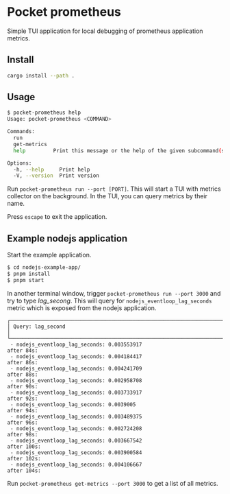 # Pocket prometheus

Simple TUI application for local debugging of prometheus application metrics.

## Install

```bash
cargo install --path .
```

## Usage

```bash
$ pocket-prometheus help
Usage: pocket-prometheus <COMMAND>

Commands:
  run          
  get-metrics  
  help         Print this message or the help of the given subcommand(s)

Options:
  -h, --help     Print help
  -V, --version  Print version
```

Run `pocket-prometheus run --port [PORT]`. This will start a TUI with metrics collector on the background. 
In the TUI, you can query metrics by their name.

Press `escape` to exit the application.

## Example nodejs application

Start the example application.

```bash
$ cd nodejs-example-app/
$ pnpm install
$ pnpm start
```

In another terminal window, trigger `pocket-prometheus run --port 3000` and try to type *lag_secong*.
This will query for `nodejs_eventloop_lag_seconds` metric which is exposed from the nodejs 
application.

```
┌────────────────────────────────────────────────────────────────────────────────────────┐
│ Query: lag_second                                                                      │
└────────────────────────────────────────────────────────────────────────────────────────┘
 - nodejs_eventloop_lag_seconds: 0.003553917
after 84s:
 - nodejs_eventloop_lag_seconds: 0.004184417
after 86s:
 - nodejs_eventloop_lag_seconds: 0.004241709
after 88s:
 - nodejs_eventloop_lag_seconds: 0.002958708
after 90s:
 - nodejs_eventloop_lag_seconds: 0.003733917
after 92s:
 - nodejs_eventloop_lag_seconds: 0.0039005
after 94s:
 - nodejs_eventloop_lag_seconds: 0.003489375
after 96s:
 - nodejs_eventloop_lag_seconds: 0.002724208
after 98s:
 - nodejs_eventloop_lag_seconds: 0.003667542
after 100s:
 - nodejs_eventloop_lag_seconds: 0.003900584
after 102s:
 - nodejs_eventloop_lag_seconds: 0.004106667
after 104s:
```

Run `pocket-prometheus get-metrics --port 3000` to get a list of all metrics.
